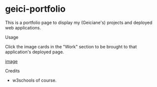 # geici-portfolio
This is a portfolio page to display my (Geiciane's) projects and deployed web applications.

Usage

Click the image cards in the "Work" section to be brought to that application's deployed page.

[image](https://github.com/geicibarham/geici-portfolio/blob/main/assets/images/Screenshot%20(15).png)


Credits
* w3schools of course.
